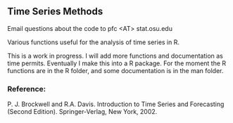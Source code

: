## Time Series Methods

Email questions about the code to pfc &lt;AT&gt; stat.osu.edu

Various functions useful for the analysis of time series in R.

This is a work in progress.  I will add more functions and documentation as time permits.  Eventually I make this into a R package.  For the moment the R functions are in the R folder, and some documentation is in the man folder.



### Reference:

P. J. Brockwell and R.A. Davis. Introduction to Time Series and
Forecasting (Second Edition). Springer-Verlag, New York, 2002.
